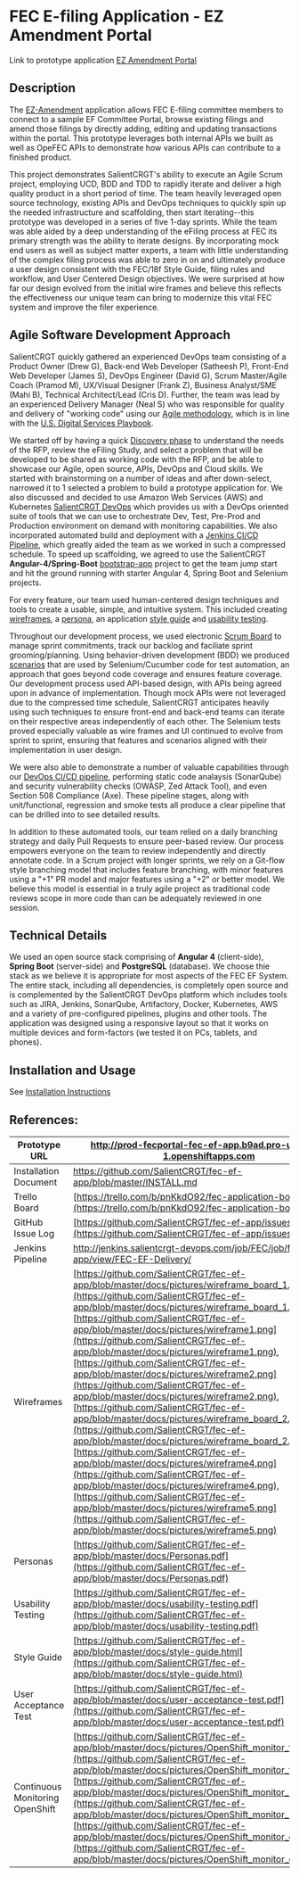 FEC E-filing Application - EZ Amendment Portal
==============================================
Link to prototype application [EZ Amendment Portal](http://prod-fecportal-fec-ef-app.b9ad.pro-us-east-1.openshiftapps.com)

## Description

The [EZ-Amendment](http://dev-fecportal-fec-ef-app.b9ad.pro-us-east-1.openshiftapps.com/) application allows FEC E-filing committee members to connect to a sample EF Committee Portal, browse existing filings and amend those filings by directly adding, editing and updating transactions within the portal. This prototype leverages both internal APIs we built as well as OpeFEC APIs to demonstrate how various APIs can contribute to a finished product. 

This project demonstrates SalientCRGT's ability to execute an Agile Scrum project, employing UCD, BDD and TDD to rapidly iterate and deliver a high quality product in a short period of time. The team heavily leveraged open source technology, existing APIs and DevOps techniques to quickly spin up the needed infrastructure and scaffolding, then start iterating--this prototype was developed in a series of five 1-day sprints. While the team was able aided by a deep understanding of the eFiling process at FEC its primary strength was the ability to iterate designs. By incorporating mock end users as well as subject matter experts, a team with little understanding of the complex filing process was able to zero in on and ultimately produce a user design consistent with the FEC/18f Style Guide, filing rules and workflow, and User Centered Design objectives. We were surprised at how far our design evolved from the initial wire frames and believe this reflects the effectiveness our unique team can bring to modernize this vital FEC system and improve the filer experience.

## Agile Software Development Approach

SalientCRGT quickly gathered an experienced DevOps team consisting of a Product Owner (Drew G), Back-end Web Developer (Satheesh P), Front-End Web Developer (James S), DevOps Engineer (David G), Scrum Master/Agile Coach (Pramod M), UX/Visual Designer (Frank Z), Business Analyst/SME (Mahi B), Technical Architect/Lead (Cris D). Further, the team was lead by an experienced Delivery Manager (Neal S) who was responsible for quality and delivery of "working code" using our [Agile methodology](https://github.com/SalientCRGT/fec-ef-app/blob/master/docs/salientcrgt-agile-practices.md), which is in line with the [U.S. Digital Services Playbook](https://playbook.cio.gov/).

We started off by having a quick [Discovery phase](https://trello.com/b/pnKkdO92/fec-application-board) to understand the needs of the RFP, review the eFiling Study, and select a problem that will be developed to be shared as working code with the RFP, and be able to showcase our Agile, open source, APIs, DevOps and Cloud skills. We started with brainstorming on a number of ideas and after down-select, narrowed it to 1 selected a problem to build a prototype application for. We also discussed and decided to use Amazon Web Services (AWS) and Kubernetes [SalientCRGT DevOps](https://github.com/SalientCRGT/fec-ef-app/blob/master/docs/pictures/SalientCRGT%20SecDevOps.png) which provides us with a DevOps oriented suite of tools that we can use to orchestrate Dev, Test, Pre-Prod and Production environment on demand with monitoring capabilities. We also incorporated automated build and deployment with a [Jenkins CI/CD Pipeline](https://github.com/SalientCRGT/fec-ef-app/blob/master/docs/pictures/SalientCRGT%20Jenkins%20Pipeline.png), which greatly aided the team as we worked in such a compressed schedule. To speed up scaffolding, we agreed to use the SalientCRGT **Angular-4/Spring-Boot** [bootstrap-app](https://github.com/SalientCRGT/app-bootstrap) project to get the team jump start and hit the ground running with starter Angular 4, Spring Boot and Selenium projects.

For every feature, our team used human-centered design techniques and tools to create a usable, simple, and intuitive system. This included creating [wireframes](https://github.com/SalientCRGT/fec-ef-app/tree/master/docs/ux/wireframes), a [persona](https://github.com/SalientCRGT/fec-ef-app/tree/master/docs/ux/personas), an application [style guide]() and [usability testing]().

Throughout our development process, we used electronic [Scrum Board](https://github.com/SalientCRGT/fec-ef-app/blob/master/docs/jira/Sprint4-Scrum-Board.png) to manage sprint commitments, track our backlog and faciliate sprint grooming/planning. Using behavior-driven development (BDD) we produced [scenarios](https://github.com/SalientCRGT/fec-ef-app/tree/master/selenium/src/test/resources/features) that are used by Selenium/Cucumber code for test automation, an approach that goes beyond code coverage and ensures feature coverage. Our development process used API-based design, with APIs being agreed upon in advance of implementation. Though mock APIs were not leveraged due to the compressed time schedule, SalientCRGT anticipates heavily using such techniques to ensure front-end and back-end teams can iterate on their respective areas independently of each other. The Selenium tests proved especially valuable as wire frames and UI continued to evolve from sprint to sprint, ensuring that features and scenarios aligned with their implementation in user design.

We were also able to demonstrate a number of valuable capabilities through our [DevOps CI/CD pipeline](https://github.com/SalientCRGT/fec-ef-app/blob/master/docs/pictures/SalientCRGT%20Jenkins%20Pipeline.png), performing static code analaysis (SonarQube) and security vulnerability checks (OWASP, Zed Attack Tool), and even Section 508 Compliance (Axe). These pipeline stages, along with unit/functional, regression and smoke tests all produce a clear pipeline that can be drilled into to see detailed results. 

In addition to these automated tools, our team relied on a daily branching strategy and daily Pull Requests to ensure peer-based review. Our process empowers everyone on the team to review independently and directly annotate code. In a Scrum project with longer sprints, we rely on a Git-flow style branching model that includes feature branching, with minor features using a "+1" PR model and major features using a "+2" or better model. We believe this model is essential in a truly agile project as traditional code reviews scope in more code than can be adequately reviewed in one session.

## Technical Details

We used an open source stack comprising of **Angular 4** (client-side), **Spring Boot** (server-side) and **PostgreSQL** (database). We choose thie stack as we believe it is appropriate for most aspects of the FEC EF System. The entire stack, including all dependencies, is completely open source and is complemented by the SalientCRGT DevOps platform which includes tools such as JIRA, Jenkins, SonarQube, Artifactory, Docker, Kubernetes, AWS and a variety of pre-configured pipelines, plugins and other tools. The application was designed using a responsive layout so that it works on multiple devices and form-factors (we tested it on PCs, tablets, and phones). 

## Installation and Usage 
See [Installation Instructions](https://github.com/SalientCRGT/fec-ef-app/blob/master/INSTALL.md)

## References:

|Prototype URL|http://prod-fecportal-fec-ef-app.b9ad.pro-us-east-1.openshiftapps.com|
| --- | ---  |
| Installation Document | https://github.com/SalientCRGT/fec-ef-app/blob/master/INSTALL.md |
| Trello Board | [https://trello.com/b/pnKkdO92/fec-application-board](https://trello.com/b/pnKkdO92/fec-application-board) |
| GitHub Issue Log | [https://github.com/SalientCRGT/fec-ef-app/issues](https://github.com/SalientCRGT/fec-ef-app/issues) |
| Jenkins Pipeline | http://jenkins.salientcrgt-devops.com/job/FEC/job/fec-ef-app/view/FEC-EF-Delivery/  |
| Wireframes | [https://github.com/SalientCRGT/fec-ef-app/blob/master/docs/pictures/wireframe_board_1.jpg](https://github.com/SalientCRGT/fec-ef-app/blob/master/docs/pictures/wireframe_board_1.jpg), [https://github.com/SalientCRGT/fec-ef-app/blob/master/docs/pictures/wireframe1.png](https://github.com/SalientCRGT/fec-ef-app/blob/master/docs/pictures/wireframe1.png), [https://github.com/SalientCRGT/fec-ef-app/blob/master/docs/pictures/wireframe2.png](https://github.com/SalientCRGT/fec-ef-app/blob/master/docs/pictures/wireframe2.png), [https://github.com/SalientCRGT/fec-ef-app/blob/master/docs/pictures/wireframe_board_2.jpg](https://github.com/SalientCRGT/fec-ef-app/blob/master/docs/pictures/wireframe_board_2.jpg), [https://github.com/SalientCRGT/fec-ef-app/blob/master/docs/pictures/wireframe4.png](https://github.com/SalientCRGT/fec-ef-app/blob/master/docs/pictures/wireframe4.png),[https://github.com/SalientCRGT/fec-ef-app/blob/master/docs/pictures/wireframe5.png](https://github.com/SalientCRGT/fec-ef-app/blob/master/docs/pictures/wireframe5.png) |
| Personas | [https://github.com/SalientCRGT/fec-ef-app/blob/master/docs/Personas.pdf](https://github.com/SalientCRGT/fec-ef-app/blob/master/docs/Personas.pdf) |
| Usability Testing | [https://github.com/SalientCRGT/fec-ef-app/blob/master/docs/usability-testing.pdf](https://github.com/SalientCRGT/fec-ef-app/blob/master/docs/usability-testing.pdf) |
| Style Guide | [https://github.com/SalientCRGT/fec-ef-app/blob/master/docs/style-guide.html](https://github.com/SalientCRGT/fec-ef-app/blob/master/docs/style-guide.html) |
| User Acceptance Test | [https://github.com/SalientCRGT/fec-ef-app/blob/master/docs/user-acceptance-test.pdf](https://github.com/SalientCRGT/fec-ef-app/blob/master/docs/user-acceptance-test.pdf) |
| Continuous Monitoring OpenShift| [https://github.com/SalientCRGT/fec-ef-app/blob/master/docs/pictures/OpenShift_monitor_fe_pod.png](https://github.com/SalientCRGT/fec-ef-app/blob/master/docs/pictures/OpenShift_monitor_fe_pod.png), [https://github.com/SalientCRGT/fec-ef-app/blob/master/docs/pictures/OpenShift_monitor_be_pod.png](https://github.com/SalientCRGT/fec-ef-app/blob/master/docs/pictures/OpenShift_monitor_be_pod.png), [https://github.com/SalientCRGT/fec-ef-app/blob/master/docs/pictures/OpenShift_monitor_db_pod.png](https://github.com/SalientCRGT/fec-ef-app/blob/master/docs/pictures/OpenShift_monitor_db_pod.png)  |

